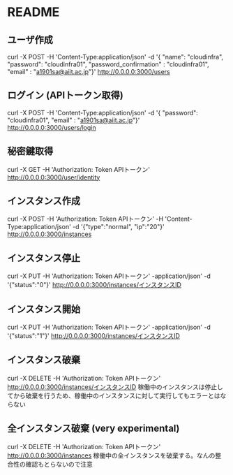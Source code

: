 # README

## ユーザ作成
curl -X POST  -H 'Content-Type:application/json' -d '{ "name": "cloudinfra", "password": "cloudinfra01", "password_confirmation" : "cloudinfra01", "email" : "a1901sa@aiit.ac.jp"}' http://0.0.0.0:3000/users

## ログイン (APIトークン取得)
curl -X POST  -H 'Content-Type:application/json' -d '{ "password": "cloudinfra01", "email" : "a1901sa@aiit.ac.jp"}' http://0.0.0.0:3000/users/login

## 秘密鍵取得
curl -X GET -H 'Authorization: Token APIトークン' http://0.0.0.0:3000/user/identity

## インスタンス作成
curl -X POST  -H 'Authorization: Token APIトークン' -H 'Content-Type:application/json' -d '{"type":"normal", "ip":"20"}' http://0.0.0.0:3000/instances

## インスタンス停止
curl -X PUT -H 'Authorization: Token APIトークン' -application/json' -d '{"status":"0"}' http://0.0.0.0:3000/instances/インスタンスID

## インスタンス開始
curl -X PUT -H 'Authorization: Token APIトークン' -application/json' -d '{"status":"1"}' http://0.0.0.0:3000/instances/インスタンスID

## インスタンス破棄
curl -X DELETE -H 'Authorization: Token APIトークン' http://0.0.0.0:3000/instances/インスタンスID
稼働中のインスタンスは停止してから破棄を行うため、稼働中のインスタンスに対して実行してもエラーとはならない

## 全インスタンス破棄 (very experimental)
curl -X DELETE -H 'Authorization: Token APIトークン' http://0.0.0.0:3000/instances
稼働中の全インスタンスを破棄する。なんの整合性の確認もとらないので注意
